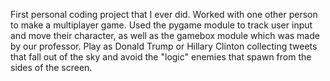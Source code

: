 First personal coding project that I ever did. Worked with one other person to make a multiplayer game. Used the pygame module to track user input and move their character, as well as the gamebox module which was made by our professor. Play as Donald Trump or Hillary Clinton collecting tweets that fall out of the sky and avoid the "logic" enemies that spawn from the sides of the screen. 
